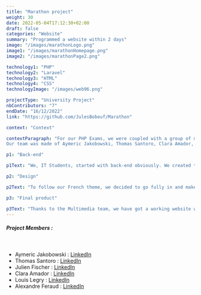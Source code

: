 ```yaml
---
title: "Marathon project"
weight: 30
date: 2022-05-04T17:12:30+02:00
draft: false
categories: "Website"
summary: "Programmed a website within 2 days"
image: "/images/marathonLogo.png"
image1: "/images/marathonHomepage.png"
image2: "/images/marathonPage2.png"

technology1: "PHP"
technology2: "Laravel"
technology3: "HTML"
technology4: "CSS"
technologyImage: "/images/web96.png"

projectType: "University Project"
nbContributors: "7"
endDate: "16/12/2022"
link: "https://github.com/JulesBobeuf/Marathon"

context: "Context"

contextParagraph: "For our PHP Exams, we were coupled with a group of multimedia students to make a website within 34 hours. The default theme was 'Numerical Art', so we chose 'French Numerical Art' for our website. We had to think about everything: The logo, the front/back ...
Our team was made of Aymeric Jakobowski, Thomas Santoro, Clara Amador, Julien Fischer, Louis Legry, Alexandre Feraud and myself."

p1: "Back-end"

p1Text: "We, IT Students, started with back-end obviously. We created the CRUD of our canvas and made every feature we were asked to do, like sorting the canvas, the authors, allowing the logged in users to like canvas and so on. Furthermore, every logged in user can leave comments under canvas, and even post theirs in the community room."

p2: "Design"

p2Text: "To follow our French theme, we decided to go fully in and make it obvious that our website was primary destined to the French audience: Our logo contains the French flag in it, and we based our website on the French metro. Indeed, when you get on the homepage, you can see a metro that moves forward, and when you click on 'visit the exhibition' you get to see that metro a bit bigger as well as a few metro stops which lead to a themed room of our exhibition, just like 3D, or IA."

p3: "Final product"

p3Text: "Thanks to the Multimedia team, we have got a working website which looks great and contains a beautiful art gallery that follows the themes given. The website was not polished as we only had 34 hours, but the functionalities are there and the core of the design as well. Compared to some other groups, I'm convinced that we did a great job. To finish, I would like to thank my six team mates as it was really hard but we managed to pull through, and I am so proud of the final product."
---
```


##### Project Members :
&nbsp;
- Aymeric Jakobowski : [LinkedIn](https://www.linkedin.com/in/aymeric-jakobowski/)
- Thomas Santoro : [LinkedIn](https://www.linkedin.com/in/thomas-santoro/)
- Julien Fischer : [LinkedIn](https://www.linkedin.com/in/julienfischer777/)
- Clara Amador : [LinkedIn](https://www.linkedin.com/in/clara-amador-490a91237/)
- Louis Legry : [LinkedIn](https://www.linkedin.com/in/louis-legry-426436239/)
- Alexandre Feraud : [LinkedIn](https://www.linkedin.com/in/alexandre-feraud-a81893143/)
